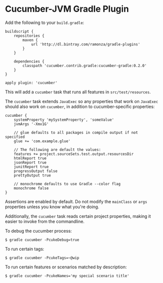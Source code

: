 Cucumber-JVM Gradle Plugin
===

Add the following to your `build.gradle`:

    buildscript {
        repositories {
            maven {
                url 'http://dl.bintray.com/ramonza/gradle-plugins'
            }
        }

        dependencies {
            classpath 'cucumber.contrib.gradle:cucumber-gradle:0.2.0'
        }
    }

    apply plugin: 'cucumber'

This will add a `cucumber` task that runs all features in `src/test/resources`.

The `cucumber` task extends `JavaExec` so any properties that work on `JavaExec` should also work on `cucumber`,
in addition to cucumber-specific properties:

    cucumber {
        systemProperty 'mySystemProperty', 'someValue'
        jvmArgs '-Xmx1G'

        // glue defaults to all packages in compile output if not specified
        glue += 'com.example.glue'

        // The following are default the values:
        features += project.sourceSets.test.output.resourcesDir
        htmlReport true
        jsonReport true
        junitReport true
        progressOutput false
        prettyOutput true

        // monochrome defaults to use Gradle --color flag
        monochrome false
    }

Assertions are enabled by default. Do not modify the `mainClass` or `args` properties unless you know what you're doing.

Additionally, the `cucumber` task reads certain project properties, making it easier to invoke from the commandline.

To debug the cucumber process:

    $ gradle cucumber -PcukeDebug=true

To run certain tags:

    $ gradle cucumber -PcukeTags=~@wip

To run certain features or scenarios matched by description:

    $ gradle cucumber -PcukeNames='my special scenario title'


